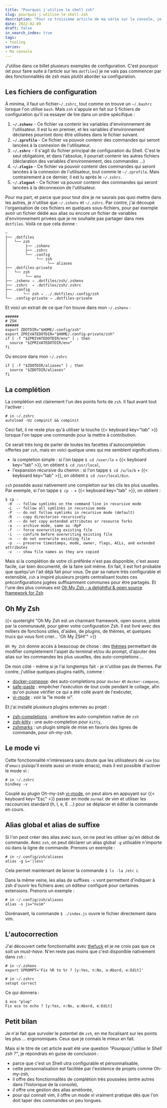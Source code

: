 ```yaml
---
title: "Pourquoi j'utilise le shell zsh"
slug: pourquoi-j-utilise-le-shell-zsh
description: "Pour ce troisième article de ma série sur la console, je n’imposerais pas une énième comparaison entre bash et zsh. Et pour une bonne raison : je n’ai pas opté pour zsh sur un choix réfléchi et éclairé, mais juste parce que quelqu’un qui connaissait les outils console beaucoup mieux que moi me l’avait conseillé. Ce billet ne traitera pas non plus des grands motifs pour lesquels choisir zsh, mais plutôt des petites choses faisant que j’ai continué à l’utiliser et qui pourraient me servir d’arguments pour vous le recommander."
date: 2022-02-09
draft: false
in_search_index: true
tags:
- tooling
series:
- Ma console
---
```


J’utilise dans ce billet plusieurs exemples de configuration. C'est pourquoi (et pour faire suite à l’article sur les `dotfiles`) je ne vais pas commencer par des fonctionnalités de zsh mais plutôt aborder sa configuration.

## Les fichiers de configuration

À minima, il faut un fichier`~/.zshrc`, tout comme on trouve un `~/.bashrc` lorsque l'on utilise `bash`. Mais `zsh` s'appuie en fait sur 5 fichiers de configuration qu'il va essayer de lire dans un ordre spécifique :

1. **`~/.zshenv`** - Ce fichier va contenir les variables d'environnement de l'utilisateur. Il est lu en premier, et les variables d'environnement déclarées pourront donc être utilisées dans le fichier suivant.
2. **`~/.zprofile`** - Ce fichier va pouvoir contenir des commandes qui seront lancées à la connexion de l'utilisateur.
3. **`~/.zshrc`** - Il s'agit du fichier principal de configuration du Shell. C'est le seul obligatoire, et dans l'absolue, il pourrait contenir les autres fichiers (déclaration des variables d'environnement, des commandes ...)
4. **`~/.zlogin`** - Ce fichier va pouvoir contenir des commandes qui seront lancées à la connexion de l'utilisateur, tout comme le `~/.zprofile`. Mais contrairement à ce dernier, il est lu après le `~/.zshrc`.
5. **`~/.zlogout`** - Ce fichier va pouvoir contenir des commandes qui seront lancées à la déconnexion de l'utilisateur.

Pour ma part, et parce que pour tout dire je ne saurais pas quoi mettre dans les autres, je n'utilise que `~/.zshenv` et `~/.zshrc`. Par contre, j'ai découpé l'organisation de ces fichiers en quelques sous-fichiers, pour par exemple avoir un fichier dédié aux alias ou encore un fichier de variables d'environnement privées que je ne souhaite pas partager dans mes `dotfiles`. Voilà ce que cela donne :

```shell
~
├── .dotfiles
│   └── zsh
│        ├── .zshenv
│        ├── .zshrc
│        └── .config
│             └── zsh
│             	   └── aliases
├── .dotfiles-private
│   └── zsh
│        └── env
├── .zshenv ⇒ .dotfiles/zsh/.zshenv
├── .zshrc  ⇒ .dotfiles/zsh/.zshrc
├── .config
│       └── zsh ⇒ ../.dotfiles/.config/zsh
└── .config-private ⇒ .dotfiles-private
```

Et voici un extrait de ce que l'on trouve dans mon `~/.zshenv` :

```shell
######
# ZSH
######
export ZDOTDIR="$HOME/.config/zsh"
export ZPRIVATEDOTDIR="$HOME/.config-private/zsh"
if [ -f "$ZPRIVATEDOTDIR/env" ] ; then
  source "$ZPRIVATEDOTDIR/env"
fi
```

Ou encore dans mon `~/.zshrc`

```shell
if [ -f "$ZDOTDIR/aliases" ] ; then
  source "$ZDOTDIR/aliases"
fi
```

## La complétion

La complétion est clairement l'un des points forts de `zsh`. Il faut avant tout l'activer :

```shell
# in ~/.zshrc
autoload -Uz compinit && compinit
```

Ceci fait, il ne reste plus qu'à utiliser la touche {{< keyboard key="tab" >}} lorsque l'on tappe une commande pour la mettre à contribution.

Ce serait très long de parler de toutes les facettes d'autocompletion offertes par `zsh`, mais en voici quelque unes qui me semblent significatives :

- la completion simple : si l'on tappe  `$ cd /user/lo` + {{< keyboard key="tab" >}}, on obtient  `$ cd /usr/local`,
- l'expansion récursive du chemin : si l'on tappe  `$ cd /u/lo/b` + {{< keyboard key="tab" >}}, on obtient  `$ cd /usr/local/bin`.

`zsh` posséde aussi nativement une completion sur les clis les plus usuelles. Par exemple, si l'on tappe  `$ cp -` + {{< keyboard key="tab" >}}, on obtient :

```shell
$ cp -
 -H  -- follow symlinks on the command line in recursive mode
 -L  -- follow all symlinks in recursive mode
 -P  -- do not follow symlinks in recursive mode (default)
 -R  -- copy directories recursively
 -X  -- do not copy extended attributes or resource forks
 -a  -- archive mode, same as -RpP
 -f  -- force overwriting existing file
 -i  -- confirm before overwriting existing file
 -n  -- do not overwrite existing file
 -p  -- preserve timestamps, mode, owner, flags, ACLs, and extended attributes
 -v  -- show file names as they are copied
```

Mais si la complétion de votre cli préférée n'est pas disponible, c'est assez facile, car bien documenté, de la faire soit même. En fait, il est fort probable que quelqu'un l'ait déjà fait pour vous. De par sa nature très configurable et extensible, `zsh` a inspiré plusieurs projets centralisant toutes ces préconfigurations jugées suffisamment communes pour être partagés. Et l'une des plus connues est [Oh My Zsh - a delightful & open source framework for Zsh](https://ohmyz.sh/)

## Oh My Zsh

{{< quoteright "Oh My Zsh est un charmant framework, open source, piloté par la communauté, pour gérer votre configuration Zsh. Il est livré avec des milliers de fonctions utiles, d'aides, de plugins, de thèmes, et quelques trucs qui vous font crier... 'Oh My ZSH!'" >}}

`Oh My Zsh` donne accés à beaucoup de chose : des [thémes](https://github.com/ohmyzsh/ohmyzsh/wiki/Themes) permettant de modifier completement l'aspet du terminal et/ou du prompt, d'ajouter des alias sur les commandes les plus usuelles, des auto-completions ...

De mon côté - même si je l'ai longtemps fait - je n'utilise pas de themes. Par contre, j'utilise quelques plugins natifs, comme :

- [docker-compose](https://github.com/ohmyzsh/ohmyzsh/tree/master/plugins/docker-compose): des auto-completions pour `docker` et `docker-compose`,
- [safe-paste](https://github.com/ohmyzsh/ohmyzsh/tree/master/plugins/safe-paste) : empêcher l'exécution de tout code pendant le collage, afin qu'on puisse vérifier ce qui a été collé avant de l'exécuter,
- [vi-mode](https://github.com/ohmyzsh/ohmyzsh/tree/master/plugins/vi-mode) : voir la "le mode vi".

 Et j'ai installé plusieurs plugins externes au projet :
 
 - [zsh-completions](https://github.com/zsh-users/zsh-completions) : améliore les auto-completion native de `zsh`
 - [zsh-kitty](https://github.com/redxtech/zsh-kitty) : une auto-completion pour `kitty`,
 - [zshmarks](https://github.com/jocelynmallon/zshmarks) : un plugin simple de mise en favoris des lignes de commande, pour oh-my-zsh.

## Le mode vi

Cette fonctionnalité n'intéressera sans doute que les utilisateurs de  `vim` (ou d'`emacs` puisqu'il existe aussi un mode emacs), mais il est possible d'activer le mode vi :

```shell
# in ~/.zshrc
bindkey -v
```

Couplé au plugin Oh-my-zsh [vi-mode](https://github.com/ohmyzsh/ohmyzsh/tree/master/plugins/vi-mode), on peut alors en appuyant sur {{< keyboard key="Esc" >}} passer en mode `normal` de vim et utiliser les raccourcies standard (h, l, e, E ...) pour se déplacer et éditer la commande en cours.

## Alias global et alias de suffixe

Si l'on peut créer des alias avec `bash`, on ne peut les utiliser qu'en début de commande. Avec `zsh`, on peut déclarer un alias global `-g` utilisable n'importe où dans la ligne de commande. Prenons un exemple :

```shell
# in ~/.config/zsh/aliases
alias -g L='|less'
```

Cela permet maintenant de lancer la commande `$ ls -la /etc L`

Dans la même veine, les alias de suffixes `-s` vont permettent d'indiquer à zsh d'ouvrir les fichiers avec un éditeur configuré pour certaines extensions. Prenons un exemple  :

```shell
# in ~/.config/zsh/aliases
alias -s js="nvim"
```

Dorénavant, la commande `$ ./index.js` ouvre le fichier directement dans vim.

## L'autocorrection

J'ai découvert cette fonctionnalité avec [thefuck](https://github.com/nvbn/thefuck) et je ne crois pas que ce soit un *must-have*. N'en reste pas moins que c'est disponible nativement dans `zsh` :

```shell
# in ~/.zshenv
export SPROMPT='Fix %R to %r ? [y:Yes, n:No, a:Abord, e:Edit]'
```

```shell
# in ~/.zshrc
setopt correct
```

Ce qui donnera :

```shell
$ eco "plop"
Fix eco to echo ? [y:Yes, n:No, a:Abord, e:Edit]
```

## Petit bilan

Je n'ai fait que survoler le potentiel de `zsh`, en me focalisant sur les points les plus ... ergonomiques. Ceux que je connais le mieux en fait.

Mais si le titre de cet article avait été une question *"Pourquoi j'utilise le Shell zsh ?"*, je répondrais en guise de conclusion : 

- parce que c'est un Shell utra configurable et personnalisable,
- cette personnalisation est facilitée par l'existence de projets comme Oh-my-zsh,
- il offre des fonctionnalités de complétion très poussées (entre autres dans l'historique de la console),
- il offre une gestion des alias améliorée,
- pour qui connait vim, il offre un mode vi vraiment pratique dès que l'on doit taper des commandes un peu longues.
